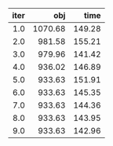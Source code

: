 |  iter |       obj |     time |
| -----:| ---------:| --------:|
| $1.0$ | $1070.68$ | $149.28$ |
| $2.0$ |  $981.58$ | $155.21$ |
| $3.0$ |  $979.96$ | $141.42$ |
| $4.0$ |  $936.02$ | $146.89$ |
| $5.0$ |  $933.63$ | $151.91$ |
| $6.0$ |  $933.63$ | $145.35$ |
| $7.0$ |  $933.63$ | $144.36$ |
| $8.0$ |  $933.63$ | $143.95$ |
| $9.0$ |  $933.63$ | $142.96$ |

